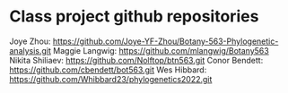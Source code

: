 # Class project github repositories
Joye Zhou: https://github.com/Joye-YF-Zhou/Botany-563-Phylogenetic-analysis.git
Maggie Langwig: https://github.com/mlangwig/Botany563
Nikita Shiliaev: https://github.com/Nolftop/btn563.git
Conor Bendett: https://github.com/cbendett/bot563.git
Wes Hibbard: https://github.com/Whibbard23/phylogenetics2022.git
